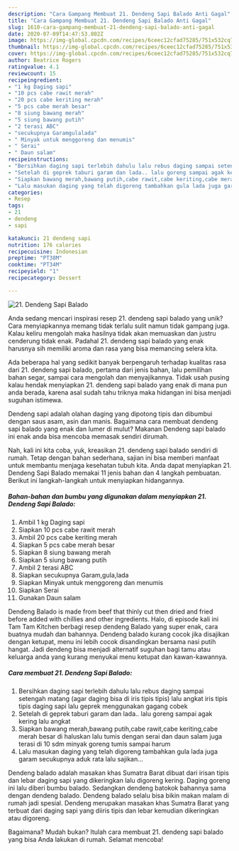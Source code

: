 ```yaml
---
description: "Cara Gampang Membuat 21. Dendeng Sapi Balado Anti Gagal"
title: "Cara Gampang Membuat 21. Dendeng Sapi Balado Anti Gagal"
slug: 1610-cara-gampang-membuat-21-dendeng-sapi-balado-anti-gagal
date: 2020-07-09T14:47:53.802Z
image: https://img-global.cpcdn.com/recipes/6ceec12cfad75285/751x532cq70/21-dendeng-sapi-balado-foto-resep-utama.jpg
thumbnail: https://img-global.cpcdn.com/recipes/6ceec12cfad75285/751x532cq70/21-dendeng-sapi-balado-foto-resep-utama.jpg
cover: https://img-global.cpcdn.com/recipes/6ceec12cfad75285/751x532cq70/21-dendeng-sapi-balado-foto-resep-utama.jpg
author: Beatrice Rogers
ratingvalue: 4.1
reviewcount: 15
recipeingredient:
- "1 kg Daging sapi"
- "10 pcs cabe rawit merah"
- "20 pcs cabe keriting merah"
- "5 pcs cabe merah besar"
- "8 siung bawang merah"
- "5 siung bawang putih"
- "2 terasi ABC"
- "secukupnya Garamgulalada"
- " Minyak untuk menggoreng dan menumis"
- " Serai"
- " Daun salam"
recipeinstructions:
- "Bersihkan daging sapi terlebih dahulu lalu rebus daging sampai setengah matang (agar daging bisa di iris tipis tipis) lalu angkat iris tipis tipis daging sapi lalu geprek menggunakan gagang cobek"
- "Setelah di geprek taburi garam dan lada.. lalu goreng sampai agak kering lalu angkat"
- "Siapkan bawang merah,bawang putih,cabe rawit,cabe keriting,cabe merah besar di haluskan lalu tumis dengan serai dan daun salam juga terasi di 10 sdm minyak goreng tumis sampai harum"
- "Lalu masukan daging yang telah digoreng tambahkan gula lada juga garam secukupnya aduk rata lalu sajikan..."
categories:
- Resep
tags:
- 21
- dendeng
- sapi

katakunci: 21 dendeng sapi 
nutrition: 176 calories
recipecuisine: Indonesian
preptime: "PT38M"
cooktime: "PT34M"
recipeyield: "1"
recipecategory: Dessert

---
```



![21. Dendeng Sapi Balado](https://img-global.cpcdn.com/recipes/6ceec12cfad75285/751x532cq70/21-dendeng-sapi-balado-foto-resep-utama.jpg)

Anda sedang mencari inspirasi resep 21. dendeng sapi balado yang unik? Cara menyiapkannya memang tidak terlalu sulit namun tidak gampang juga. Kalau keliru mengolah maka hasilnya tidak akan memuaskan dan justru cenderung tidak enak. Padahal 21. dendeng sapi balado yang enak harusnya sih memiliki aroma dan rasa yang bisa memancing selera kita.

Ada beberapa hal yang sedikit banyak berpengaruh terhadap kualitas rasa dari 21. dendeng sapi balado, pertama dari jenis bahan, lalu pemilihan bahan segar, sampai cara mengolah dan menyajikannya. Tidak usah pusing kalau hendak menyiapkan 21. dendeng sapi balado yang enak di mana pun anda berada, karena asal sudah tahu triknya maka hidangan ini bisa menjadi suguhan istimewa.

Dendeng sapi adalah olahan daging yang dipotong tipis dan dibumbui dengan saus asam, asin dan manis. Bagaimana cara membuat dendeng sapi balado yang enak dan lumer di mulut? Makanan Dendeng sapi balado ini enak anda bisa mencoba memasak sendiri dirumah.


Nah, kali ini kita coba, yuk, kreasikan 21. dendeng sapi balado sendiri di rumah. Tetap dengan bahan sederhana, sajian ini bisa memberi manfaat untuk membantu menjaga kesehatan tubuh kita. Anda dapat menyiapkan 21. Dendeng Sapi Balado memakai 11 jenis bahan dan 4 langkah pembuatan. Berikut ini langkah-langkah untuk menyiapkan hidangannya.

<!--inarticleads1-->

##### Bahan-bahan dan bumbu yang digunakan dalam menyiapkan 21. Dendeng Sapi Balado:

1. Ambil 1 kg Daging sapi
1. Siapkan 10 pcs cabe rawit merah
1. Ambil 20 pcs cabe keriting merah
1. Siapkan 5 pcs cabe merah besar
1. Siapkan 8 siung bawang merah
1. Siapkan 5 siung bawang putih
1. Ambil 2 terasi ABC
1. Siapkan secukupnya Garam,gula,lada
1. Siapkan  Minyak untuk menggoreng dan menumis
1. Siapkan  Serai
1. Gunakan  Daun salam


Dendeng Balado is made from beef that thinly cut then dried and fried before added with chillies and other ingredients. Halo, di episode kali ini Tam Tam Kitchen berbagi resep dendeng Balado yang super enak, cara buatnya mudah dan bahannya. Dendeng balado kurang cocok jika disajikan dengan ketupat, menu ini lebih cocok disandingkan bersama nasi putih hangat. Jadi dendeng bisa menjadi alternatif suguhan bagi tamu atau keluarga anda yang kurang menyukai menu ketupat dan kawan-kawannya. 

<!--inarticleads2-->

##### Cara membuat 21. Dendeng Sapi Balado:

1. Bersihkan daging sapi terlebih dahulu lalu rebus daging sampai setengah matang (agar daging bisa di iris tipis tipis) lalu angkat iris tipis tipis daging sapi lalu geprek menggunakan gagang cobek
1. Setelah di geprek taburi garam dan lada.. lalu goreng sampai agak kering lalu angkat
1. Siapkan bawang merah,bawang putih,cabe rawit,cabe keriting,cabe merah besar di haluskan lalu tumis dengan serai dan daun salam juga terasi di 10 sdm minyak goreng tumis sampai harum
1. Lalu masukan daging yang telah digoreng tambahkan gula lada juga garam secukupnya aduk rata lalu sajikan...


Dendeng balado adalah masakan khas Sumatra Barat dibuat dari irisan tipis dan lebar daging sapi yang dikeringkan lalu digoreng kering. Daging goreng ini lalu diberi bumbu balado. Sedangkan dendeng batokok bahannya sama dengan dendeng balado. Dendeng balado selalu bisa bikin makan malam di rumah jadi spesial. Dendeng merupakan masakan khas Sumatra Barat yang terbuat dari daging sapi yang diiris tipis dan lebar kemudian dikeringkan atau digoreng. 

Bagaimana? Mudah bukan? Itulah cara membuat 21. dendeng sapi balado yang bisa Anda lakukan di rumah. Selamat mencoba!
